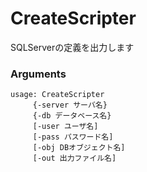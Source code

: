 # CreateScripter
SQLServerの定義を出力します

### Arguments

```
usage: CreateScripter
	 {-server サーバ名}
	 {-db データベース名}
	 [-user ユーザ名]
	 [-pass パスワード名]
	 [-obj DBオブジェクト名]
	 [-out 出力ファイル名]
```
```